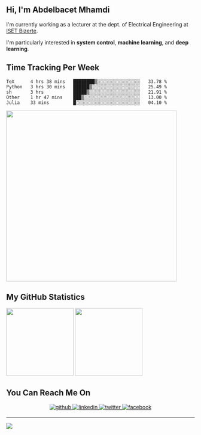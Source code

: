 ## Hi, I'm **Abdelbacet Mhamdi**

I'm currently working as a lecturer at the dept. of Electrical Engineering at [ISET Bizerte](http://www.isetbz.rnu.tn/).

I'm particularly interested in **system control**, **machine learning**, and **deep learning**.

## Time Tracking Per Week
<!--START_SECTION:waka-->
```text
TeX      4 hrs 38 mins   ████████▒░░░░░░░░░░░░░░░░   33.78 % 
Python   3 hrs 30 mins   ██████▒░░░░░░░░░░░░░░░░░░   25.49 % 
sh       3 hrs           █████▒░░░░░░░░░░░░░░░░░░░   21.91 % 
Other    1 hr 47 mins    ███▒░░░░░░░░░░░░░░░░░░░░░   13.00 % 
Julia    33 mins         █░░░░░░░░░░░░░░░░░░░░░░░░   04.10 % 
```
<!--END_SECTION:waka-->

<img width="455em" src="https://wakatime.com/share/@a7e05912-c632-43ea-8993-3a4a3d6118b3/30987165-6947-4654-85f2-1aa0fd4ff872.svg">

## My GitHub Statistics
<img height="180em" src="https://github-readme-stats.vercel.app/api?username=a-mhamdi&show_icons=true&hide_border=true&&count_private=true&include_all_commits=true&langs_count=8&layout=compact&theme=vue-dark" />

<img height="180em" src="https://github-readme-stats.vercel.app/api/top-langs/?username=a-mhamdi&langs_count=8&layout=compact&theme=vue-dark" />

## You Can Reach Me On
<div align="center">
  <a href="https://github.com/a-mhamdi" target="_blank">
  <img src=https://img.shields.io/badge/github-%2324292e.svg?&style=for-the-badge&logo=github&logoColor=white alt=github style="margin-bottom: 5px;" />
  </a>
  
  <a href="https://www.linkedin.com/in/linmhamdi/" target="_blank">
  <img src=https://img.shields.io/badge/linkedin-%231E77B5.svg?&style=for-the-badge&logo=linkedin&logoColor=white alt=linkedin style="margin-bottom: 5px;" />
  </a>
  
  <a href="https://twitter.com/twMhamdi" target="_blank">
  <img src=https://img.shields.io/badge/twitter-%2300acee.svg?&style=for-the-badge&logo=twitter&logoColor=white alt=twitter style="margin-bottom: 5px;" />
  </a>
  
  <a href="https://www.facebook.com/fbMhamdi" target="_blank">
  <img src=https://img.shields.io/badge/facebook-%232E87FB.svg?&style=for-the-badge&logo=facebook&logoColor=white alt=facebook style="margin-bottom: 5px;" />
  </a>
</div>

-----
<p align="left"> <img src="https://komarev.com/ghpvc/?username=a-mhamdi&label=My+Profile+Visitors&color=red&style=plastic" /> </p>

<!--
**a-mhamdi/a-mhamdi** is a ✨ _special_ ✨ repository because its `README.md` (this file) appears on your GitHub profile.

Here are some ideas to get you started:

- 🔭 I’m currently working on ...
- 🌱 I’m currently learning ...
- 👯 I’m looking to collaborate on ...
- 🤔 I’m looking for help with ...
- 💬 Ask me about ...
- 📫 How to reach me: ...
- 😄 Pronouns: ...
- ⚡ Fun fact: ...

https://javascript.plainenglish.io/how-to-create-an-awesome-github-profile-readme-a474d5b45645
https://wakatime.com/plugins
-->
